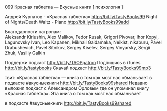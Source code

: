 099 Красная таблетка — Вкусные книги [ психология ]

Андрей Курпатов - «Красная таблетка» http://bit.ly/TastyBooks99
Night of Nights/Death Waltz - Piano http://bit.ly/TastyBooks99add

Благодарности патронам:    
Aleksandr Kiriushin, Alex Malikov, Fedor Rusak, Grigori Pivovar, Ihor Kopyl, Lagunovsky Ivan,  Leo Kapanen, Mikhail Gaidamaka,  Neikist,  nikaburu, Pavel Drabushevich,  Pavel Sitnikov, Sergey Kiselev,  Sergey Vinyarsky,  Sergii Zhuk, Vasiliy Galkin

Поддержи подкаст http://bit.ly/TAOPpatron
Подпишись в iTunes http://bit.ly/tastybooks
Скачай подкаст http://bit.ly/TastyBooks99mp3
    
твит:
«Красная таблетка» — книга о том как мозг нас обманывает в подкасте #вкусныекниги http://bit.ly/TastyBooks99shared
Недавно выложил подкаст с Александром Орловым где он упоминал книгу «Красная таблетка». Эта книга о том как мозг нас обманывает
 
 в подкасте #вкусныекниги http://bit.ly/TastyBooks99shared